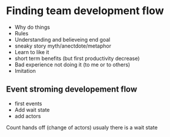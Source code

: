 # Finding team development flow

- Why do things
 - Rules
 - Understanding and believeing end goal
 - sneaky story myth/anectdote/metaphor
 - Learn to like it
 - short term benefits (but first productivity decrease) 
 - Bad experience not doing it (to me or to others)
 - Imitation

## Event stroming developement flow 
 - first events
 - Add wait state
 - add actors
 
 Count hands off (change of actors) usualy there is a wait state
 
## 

